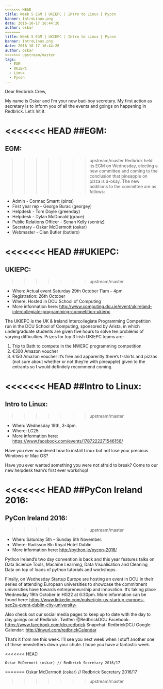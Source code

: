 ```yaml
---
<<<<<<< HEAD
title: Week 5 EGM | UKIEPC | Intro to Linux | Pycon 
banner: IntroLinux.png
date: 2016-10-17 16:44:26
author: oskar   
=======
title: Week 5 EGM | UKIEPC | Intro to Linux | Pycon
banner: IntroLinux.png
date: 2016-10-17 16:44:26
author: oskar
>>>>>>> upstream/master
tags:
  - EGM
  - UKIEPC
  - Linux
  - Pycon
---
```


Dear Redbrick Crew,

My name is Oskar and I'm your new bad-boy secretary.
My first action as secretary is to inform you of all the events and goings
on happening in Redbrick. Let’s hit it.

<<<<<<< HEAD
##EGM:
=======
 <!-- more -->

## EGM:
>>>>>>> upstream/master
Redbrick held its EGM on Wednesday, electing a new committee and coming to
the conclusion that pineapple on pizza is a-okay.
The new additions to the committee are as follows:
- Admin - Cormac Smartt (pints)
- First year rep - George Burac (georgey)
- Helpdesk - Tom Doyle (greenday)
- Helpdesk - Dylan McDonald (grace)
- Public Relations Officer - Senan Kelly (sentriz)
- Secretary - Oskar McDermott (oskar)
- Webmaster - Cian Butler (butlerx)

<<<<<<< HEAD
##UKIEPC:
=======
## UKIEPC:
>>>>>>> upstream/master
- When: Actual event Saturday 29th October 11am – 4pm
- Registration: 26th October
- Where: Hosted in DCU School of Computing
- More information here:
http://www.computing.dcu.ie/event/ukireland-intercollegiate-programming-competition-ukiepc

The UKIEPC is the UK & Ireland Intercollegiate Programming Competition run
in the DCU School of Computing, sponsored by Arista, in which
undergraduate students are given five hours to solve ten problems of
varying difficulties.
Prizes for top 3 Irish UKIEPC teams are:

1. Trip to Bath to compete in the NWERC programming competition
2. €300 Amazon voucher
3. €150 Amazon voucher
It’s free and apparently there’s t-shirts and pizzas (not sure about
whether or not they’re with pineapple) given to the entrants so I would
definitely recommend coming.

<<<<<<< HEAD
##Intro to Linux:
=======
## Intro to Linux:
>>>>>>> upstream/master
- When: Wednesday 19th, 3-4pm.
- Where: LG25
- More information here: https://www.facebook.com/events/1787222271546156/

Have you ever wondered how to install Linux but not lose your precious
Windows or Mac OS?

Have you ever wanted something you were not afraid to break?
Come to our new helpdesk team’s first ever workshop!

<<<<<<< HEAD
##PyCon Ireland 2016:
=======
## PyCon Ireland 2016:
>>>>>>> upstream/master
- When: Saturday 5th – Sunday 6th November.
- Where: Radisson Blu Royal Hotel Dublin
- More information here: http://python.ie/pycon-2016/

Python Ireland’s two day convention is back and this year features talks
on Data Science Tools, Machine Learning, Data Visualisation and Cleaning
Data on top of loads of python tutorials and workshops.

Finally, on Wednesday Startup Europe are hosting an event in DCU in their
series of attending European universities to showcase the commitment
universities have towards entrepreneurship and innovation. It’s taking
place Wednesday 19th October in HG22 at 6:30pm.
More information can be found here:
https://www.linkedin.com/pulse/join-us-startup-europes-sec2u-event-dublin-city-university-

Also check out our social media pages to keep up to date with the day to
day goings on of Redbrick.
Twitter: @RedbrickDCU
Facebook: https://www.facebook.com/dcuredbrick
Snapchat: RedbrickDCU
Google Calendar: http://tinyurl.com/redbrickCalendar

That’s it from me this week. I’ll see you next week when I stuff another
one of these newsletters down your chute.
I hope you have a fantastic week.

<<<<<<< HEAD

    Oskar McDermott (oskar) // Redbrick Secretary 2016/17
=======
 Oskar McDermott (oskar) // Redbrick Secretary 2016/17
>>>>>>> upstream/master
